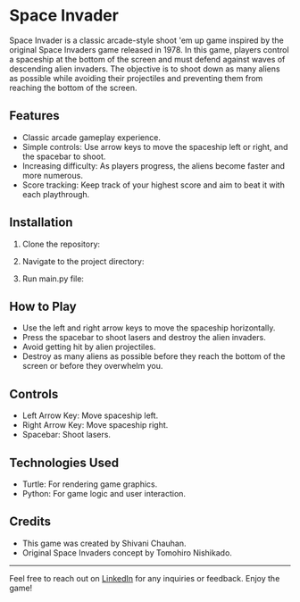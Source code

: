 # Space Invader

Space Invader is a classic arcade-style shoot 'em up game inspired by the original Space Invaders game released in 1978. In this game, players control a spaceship at the bottom of the screen and must defend against waves of descending alien invaders. The objective is to shoot down as many aliens as possible while avoiding their projectiles and preventing them from reaching the bottom of the screen.

## Features

- Classic arcade gameplay experience.
- Simple controls: Use arrow keys to move the spaceship left or right, and the spacebar to shoot.
- Increasing difficulty: As players progress, the aliens become faster and more numerous.
- Score tracking: Keep track of your highest score and aim to beat it with each playthrough.

## Installation

1. Clone the repository:


2. Navigate to the project directory:


3. Run main.py file:

## How to Play

- Use the left and right arrow keys to move the spaceship horizontally.
- Press the spacebar to shoot lasers and destroy the alien invaders.
- Avoid getting hit by alien projectiles.
- Destroy as many aliens as possible before they reach the bottom of the screen or before they overwhelm you.

## Controls

- Left Arrow Key: Move spaceship left.
- Right Arrow Key: Move spaceship right.
- Spacebar: Shoot lasers.

## Technologies Used

- Turtle: For rendering game graphics.
- Python: For game logic and user interaction.

## Credits

- This game was created by Shivani Chauhan.
- Original Space Invaders concept by Tomohiro Nishikado.

---
Feel free to reach out on [LinkedIn](https://www.linkedin.com/in/shivani-chauhan-dev/) for any inquiries or feedback. Enjoy the game!
